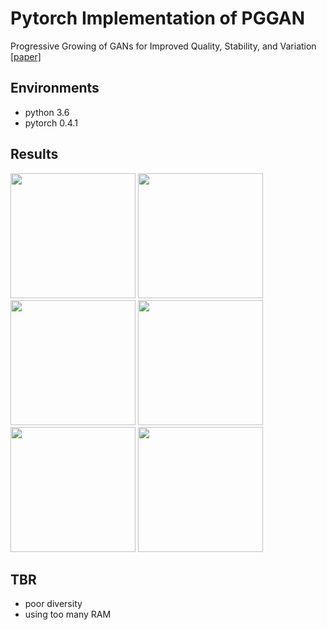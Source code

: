 # Pytorch Implementation of PGGAN

Progressive Growing of GANs for Improved Quality, Stability, and Variation [[paper]](http://research.nvidia.com/sites/default/files/pubs/2017-10_Progressive-Growing-of/karras2018iclr-paper.pdf)

## Environments
* python 3.6
* pytorch 0.4.1

## Results

<img src='assets/result_4-4.gif' width=200>
<img src='assets/result_8-8.gif' width=200>
<img src='assets/result_16-16.gif' width=200>
<img src='assets/result_32-32.gif' width=200>
<img src='assets/result_64-64.gif' width=200>
<img src='assets/result_128-128.gif' width=200>

## TBR
* poor diversity
* using too many RAM 
